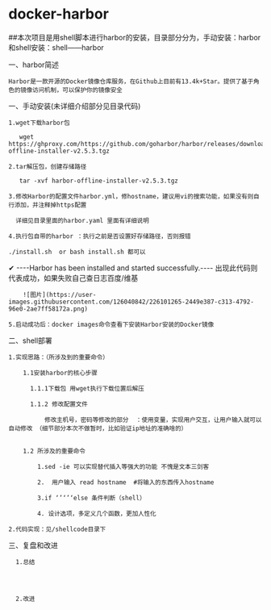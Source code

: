 # docker-harbor


##本次项目是用shell脚本进行harbor的安装，目录部分分为，手动安装：harbor 和shell安装：shell——harbor

一、harbor简述
  
    Harbor是一款开源的Docker镜像仓库服务，在Github上目前有13.4k+Star。提供了基于角色的镜像访问机制，可以保护你的镜像安全  

一、手动安装(未详细介绍部分见目录代码)
  
    1.wget下载harbor包
    
       wget https://ghproxy.com/https://github.com/goharbor/harbor/releases/download/v2.5.3/harbor-offline-installer-v2.5.3.tgz
     
    2.tar解压包，创建存储路径
    
       tar -xvf harbor-offline-installer-v2.5.3.tgz
    
    3.修改Harbor的配置文件harbor.yml，修hostname，建议用vi的搜索功能，如果没有则自行添加，并注释掉https配置
      
      详细见目录里面的harbor.yaml 里面有详细说明
      
    4.执行包自带的harbor ：执行之前是否设置好存储路径，否则报错
    
    ./install.sh  or bash install.sh 都可以
    
   ✔ ----Harbor has been installed and started successfully.---- 出现此代码则代表成功，如果失败自己查日志百度/维基
  
        ![图片](https://user-images.githubusercontent.com/126040842/226101265-2449e387-c313-4792-96e0-2ae7ff58172a.png)

    5.启动成功后：docker images命令查看下安装Harbor安装的Docker镜像
    
    
    
二、shell部署


    1.实现思路：（所涉及到的重要命令）
        
        1.1安装harbor的核心步骤
        
          1.1.1下载包 用wget执行下载位置后解压
          
          1.1.2 修改配置文件
              
              修改主机号，密码等修改的部分  ：使用变量，实现用户交互，让用户输入就可以自动修改 （细节部分本次不做暂时，比如验证ip地址的准确啥的）
              
              
        1.2 所涉及的重要命令
            
            1.sed -ie 可以实现替代插入等强大的功能 不愧是文本三剑客 
            
            2.  用户输入 read hostname  #将输入的东西传入hostname
            
            3.if ‘’‘’‘else 条件判断（shell）
              
            4. 设计选项，多定义几个函数，更加人性化
        
    2.代码实现：见/shellcode目录下
          
          
          
          
三、复盘和改进


      1.总结
      
      
      
      
      2.改进
    
    
    

  
